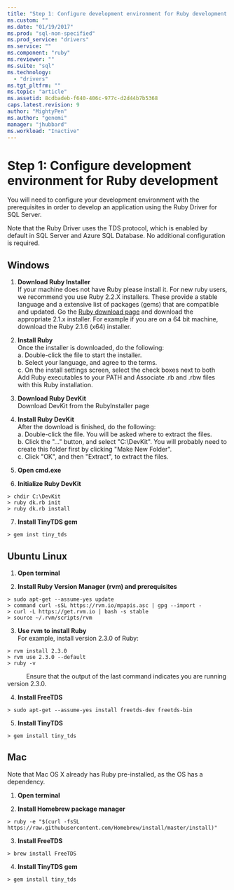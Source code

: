 ```yaml
---
title: "Step 1: Configure development environment for Ruby development | Microsoft Docs"
ms.custom: ""
ms.date: "01/19/2017"
ms.prod: "sql-non-specified"
ms.prod_service: "drivers"
ms.service: ""
ms.component: "ruby"
ms.reviewer: ""
ms.suite: "sql"
ms.technology: 
  - "drivers"
ms.tgt_pltfrm: ""
ms.topic: "article"
ms.assetid: 8cdbadeb-f640-406c-977c-d2d44b7b5368
caps.latest.revision: 9
author: "MightyPen"
ms.author: "genemi"
manager: "jhubbard"
ms.workload: "Inactive"
---
```

# Step 1: Configure development environment for Ruby development
You will need to configure your development environment with the prerequisites in order to develop an application using the Ruby Driver for SQL Server.    
  
Note that the Ruby Driver uses the TDS protocol, which is enabled by default in SQL Server and Azure SQL Database.  No additional configuration is required.  
  
  
## Windows  
  
1.  **Download Ruby Installer**  
If your machine does not have Ruby please install it. For new ruby users, we recommend you use Ruby 2.2.X installers. These provide a stable language and a extensive list of packages (gems) that are compatible and updated. Go the [Ruby download page](http://rubyinstaller.org/downloads/) and download the appropriate 2.1.x installer. For example if you are on a 64 bit machine, download the Ruby 2.1.6 (x64) installer.   
  
2.  **Install Ruby**  
Once the installer is downloaded, do the following:  
a. Double-click the file to start the installer.  
b. Select your language, and agree to the terms.  
c.  On the install settings screen, select the check boxes next to both Add Ruby executables to your PATH and Associate .rb and .rbw files with this Ruby installation.  
  
3.  **Download Ruby DevKit**  
Download DevKit from the RubyInstaller page  
  
4.  **Install Ruby DevKit**  
After the download is finished, do the following:  
a. Double-click the file. You will be asked where to extract the files.  
b. Click the "..." button, and select "C:\DevKit". You will probably need to create this folder first by clicking "Make New Folder".  
c. Click "OK", and then "Extract", to extract the files.  
  
5. **Open cmd.exe**  
  
6. **Initialize Ruby DevKit**  
```  
> chdir C:\DevKit  
> ruby dk.rb init  
> ruby dk.rb install  
```  
  
7.  **Install TinyTDS gem**  
```  
> gem inst tiny_tds
```  
  
## Ubuntu Linux  
  
1. **Open terminal**  
  
2. **Install Ruby Version Manager (rvm) and prerequisites**  
```  
> sudo apt-get --assume-yes update  
> command curl -sSL https://rvm.io/mpapis.asc | gpg --import -  
> curl -L https://get.rvm.io | bash -s stable  
> source ~/.rvm/scripts/rvm  
```  
   
3. **Use rvm to install Ruby**  
For example, install version 2.3.0 of Ruby:  
```  
> rvm install 2.3.0  
> rvm use 2.3.0 --default  
> ruby -v  
```  
&nbsp;&nbsp;&nbsp;&nbsp;&nbsp;&nbsp;&nbsp;&nbsp;&nbsp;&nbsp;&nbsp;Ensure that the output of the last command indicates you are running version 2.3.0.  
  
4.  **Install FreeTDS**  
```  
> sudo apt-get --assume-yes install freetds-dev freetds-bin  
```  
  
5.  **Install TinyTDS**  
```  
> gem install tiny_tds  
```  
  
## Mac  
  
Note that Mac OS X already has Ruby pre-installed, as the OS has a dependency.    
  
1.  **Open terminal**  
  
2. **Install Homebrew package manager**  
```  
> ruby -e "$(curl -fsSL https://raw.githubusercontent.com/Homebrew/install/master/install)"  
```  
  
3.  **Install FreeTDS**  
```  
> brew install FreeTDS  
```  
  
4.  **Install TinyTDS gem**  
```  
> gem install tiny_tds  
```
